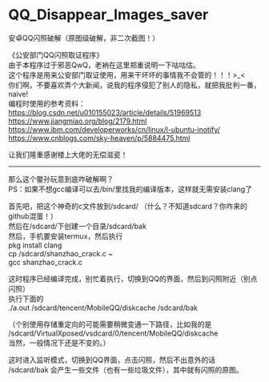 # QQ_Disappear_Images_saver
安卓QQ闪照破解（原图级破解，非二次截图！）

《公安部门QQ闪照取证程序》  
由于本程序过于邪恶QwQ，老衲在这里郑重说明一下咕咕估。  
这个程序是用来公安部门取证使用，用来干坏坏的事情我不会管的！！！>_<  
你们啊，不要喜欢弄个大新闻，说我的程序侵犯了别人的隐私，就把我批判一番，naive!  
编程时使用的参考资料：  
https://blog.csdn.net/u010155023/article/details/51969513  
https://www.jiangmiao.org/blog/2179.html  
https://www.ibm.com/developerworks/cn/linux/l-ubuntu-inotify/  
https://www.cnblogs.com/sky-heaven/p/5884475.html  
 
让我们隆重感谢楼上大佬的无偿滋瓷！  

--------------------------------------------------------------------------------------------------------------------------------
那么这个鳖孙玩意到底咋破解啊？  
PS：如果不想gcc编译可以去/bin/里找我的编译版本，这样就无需安装clang了  
  
   
首先吧，把这个神奇的c文件放到/sdcard/ （什么？不知道sdcard？你咋来的github混蛋！）  
然后在/sdcard/下创建一个目录/sdcard/bak  
然后，手机要安装termux，然后执行  
pkg install clang  
cp /sdcard/shanzhao_crack.c ~  
gcc shanzhao_crack.c  


这时程序已经编译完成，别忙着执行，切换到QQ的界面，然后到闪照附近（别点闪照）  
执行下面的  
./a.out /sdcard/tencent/MobileQQ/diskcache /sdcard/bak  

（个别使用存储重定向的可能需要稍微变通一下路径，比如我的是  
/sdcard/VirtualXposed/vsdcard/0/tencent/MobileQQ/diskcache  
当然，一般情况下还是不变的。）  

这时进入监听模式，切换到QQ界面，点击闪照，然后不出意外的话  
 /sdcard/bak 会产生一些文件（也有一些垃圾文件），其中就有闪照的原图。  
